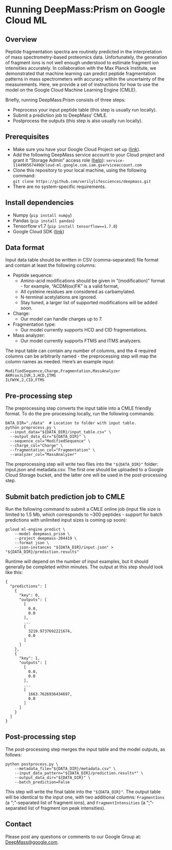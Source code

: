 # Running DeepMass:Prism on Google Cloud ML

## Overview

Peptide fragmentation spectra are routinely predicted in the interpretation of
mass spectrometry-based proteomics data. Unfortunately, the generation of
fragment ions is not well enough understood to estimate fragment ion intensities
accurately. In collaboration with the Max Planck Institute, we demonstrated that
machine learning can predict peptide fragmentation patterns in mass
spectrometers with accuracy within the uncertainty of the measurements. Here, we
provide a set of instructions for how to use the model on the Google Cloud
Machine Learning Engine (CMLE).

Briefly, running DeepMass:Prism consists of three steps:

*   Preprocess your input peptide table (this step is usually run locally).
*   Submit a prediction job to DeepMass’ CMLE.
*   Postprocess the outputs (this step is also usually run locally).

## Prerequisites

*   Make sure you have your Google Cloud Project set up
    ([link](https://cloud.google.com/)).
*   Add the following DeepMass service account to your Cloud project and grant
    it “Storage Admin” access role
    ([help](https://cloud.google.com/iam/docs/how-to)):
    `service-114490567449@cloud-ml.google.com.iam.gserviceaccount.com`
*   Clone this repository to your local machine, using the following command: \
    `git clone https://github.com/verilylifesciences/deepmass.git`
*   There are no system-specific requirements.

## Install dependencies

*   Numpy (`pip install numpy`)
*   Pandas (`pip install pandas`)
*   Tensorflow v1.7 (`pip install tensorflow==1.7.0`)
*   Google Cloud SDK ([link](https://cloud.google.com/sdk/))

## Data format

Input data table should be written in CSV (comma-separated) file format and
contain at least the following columns:

*   Peptide sequence:
    *   Amino-acid modifications should be given in “(modification)” format -
        for example, “ACDM(ox)FK” is a valid format,
    *   All cysteine residues are considered as carbamylated.
    *   N-terminal acetylations are ignored.
    *   Stay tuned, a larger list of supported modifications will be added soon.
*   Charge:
    *   Our model can handle charges up to 7.
*   Fragmentation type:
    *   Our model currently supports HCD and CID fragmentations.
*   Mass analyzer:
    *   Our model currently supports FTMS and ITMS analyzers.

The input table can contain any number of columns, and the 4 required columns
can be arbitrarily named - the preprocessing step will map the column names as
needed. Here’s an example input:

```
ModifiedSequence,Charge,Fragmentation,MassAnalyzer
AKM(ox)LIVR,3,HCD,ITMS
ILFWYK,2,CID,FTMS
```

## Pre-processing step

The preprocessing step converts the input table into a CMLE friendly format. To
do the pre-processing locally, run the following commands:

```
DATA_DIR="./data"  # Location to folder with input table.
python preprocess.py \
  --input_data="${DATA_DIR}/input_table.csv" \
  --output_data_dir="${DATA_DIR}" \
  --sequence_col="ModifiedSequence" \
  --charge_col="Charge" \
  --fragmentation_col="Fragmentation" \
  --analyzer_col="MassAnalyzer"
```

The preprocessing step will write two files into the `"${DATA_DIR}"` folder:
input.json and metadata.csv. The first one should be uploaded to a Google Cloud
Storage bucket, and the latter one will be used in the post-processing step.

## Submit batch prediction job to CMLE

Run the following command to submit a CMLE online job (input file size is
limited to 1.5 Mb, which corresponds to ~300 peptides - support for batch
predictions with unlimited input sizes is coming up soon):

```
gcloud ml-engine predict \
    --model deepmass_prism \
    --project deepmass-204419 \
    --format json \
    --json-instances "${DATA_DIR}/input.json" > "${DATA_DIR}/prediction.results"
```

Runtime will depend on the number of input examples, but it should generally be
completed within minutes. The output at this step should look like this:

```
{
  "predictions": [
    {
      "key": 0,
      "outputs": [
        [
          0.0,
          0.0
        ],
        ...
        [
          3219.9737692221674,
          0.0
        ]
      ]
    },
    {
      "key": 1,
      "outputs": [
        [
          0.0,
          0.0
        ],
        ...
        [
          1663.7626936434697,
          0.0
        ]
      ]
    }
  ]
}

```

## Post-processing step

The post-processing step merges the input table and the model outputs, as
follows:

```
python postprocess.py \
    --metadata_file="${DATA_DIR}/metadata.csv" \
    --input_data_pattern="${DATA_DIR}/prediction.results*" \
    --output_data_dir="${DATA_DIR}" \
    --batch_prediction=False
```

This step will write the final table into the `"${DATA_DIR}"`. The output table
will be identical to the input one, with two additional columns: `FragmentIons`
(a “;”-separated list of fragment ions), and `FragmentIntensities` (a
“;”-separated list of fragment ion peak intensities).

## Contact

Please post any questions or comments to our Google Group at:
DeepMass@google.com.
